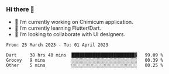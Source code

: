 ### Hi there 👋

<!--
**devcat37/devcat37** is a ✨ _special_ ✨ repository because its `README.md` (this file) appears on your GitHub profile.-->


- 🔭 I’m currently working on Chimicum application.
- 🌱 I’m currently learning Flutter/Dart.
- 👯 I’m looking to collaborate with UI designers.
<!-- - 🤔 I’m looking for help with ... -->

<!--START_SECTION:waka-->

```text
From: 25 March 2023 - To: 01 April 2023

Dart     38 hrs 40 mins  ████████████████████████▓   99.09 %
Groovy   9 mins          ░░░░░░░░░░░░░░░░░░░░░░░░░   00.39 %
Other    5 mins          ░░░░░░░░░░░░░░░░░░░░░░░░░   00.25 %
```

<!--END_SECTION:waka-->

